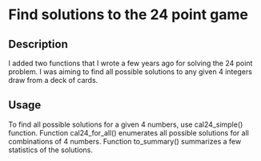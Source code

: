 # Find solutions to the 24 point game
## Description
I added two functions that I wrote a few years ago for solving the 24 point problem. I was aiming to find all possible solutions to any given 4 integers draw from a deck of cards.

## Usage
To find all possible solutions for a given 4 numbers, use cal24_simple() function.
Function cal24_for_all() enumerates all possible solutions for all combinations of 4 numbers.
Function to_summary() summarizes a few statistics of the solutions.

